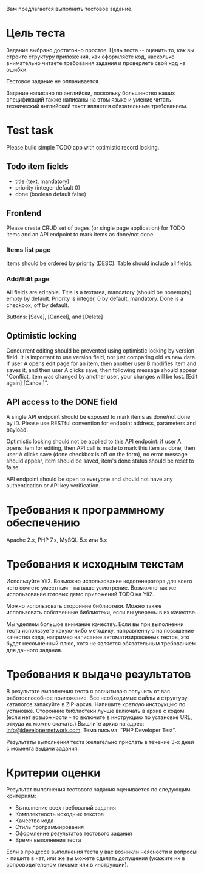 Вам предлагается выполнить тестовое задание. 

# Цель теста

Задание выбрано достаточно простое. Цель теста -- оценить 
то, как вы строите структуру приложения, как оформляете код, 
насколько внимательно читаете требования задания и проверяете 
свой код на ошибки. 

Тестовое задание не оплачивается.

Задание написано по английски, поскольку большинство наших 
спецификаций также написаны на этом языке и умение читать 
технический английский текст является обязательным требованием.

# Test task

Please build simple TODO app with optimistic record locking. 

## Todo item fields

* title (text, mandatory)
* priority (integer default 0)
* done (boolean default false)

## Frontend

Please create CRUD set of pages (or single page application) for TODO items and an API endpoint to mark items as done/not done.

### Items list page

Items should be ordered by priority (DESC). Table should include all fields. 

### Add/Edit page

All fields are editable. Title is a textarea, mandatory (should be nonempty), empty by default. Priority is integer, 0 by default, mandatory. Done is a checkbox, off by default. 

Buttons: [Save], [Cancel], and [Delete]

## Optimistic locking

Concurrent editing should be prevented using optimistic locking by version field. It is important to use version field, not just comparing old vs new data. If user A opens edit page for an item, then another user B modifies item and saves it, and then user A clicks save, then following message should appear "Conflict, item was changed by another user, your changes will be lost. [Edit again] [Cancel]". 

## API access to the DONE field

A single API endpoint should be exposed to mark items as done/not done by ID. Please use RESTful convention for endpoint address, parameters and payload. 

Optimistic locking should not be applied to this API endpoint: if user A opens item for editing, then API call is made to mark this item as done, then user A clicks save (done checkbox is off on the form), no error message should appear, item should be saved, item's done status should be reset to false. 

API endpoint should be open to everyone and should not have any authentication or API key verification. 

# Требования к программному обеспечению

Apache 2.x, PHP 7.x, MySQL 5.x или 8.x

# Требования к исходным текстам

Используйте Yii2. Возможно использование кодогенератора для всего чего сочтете уместным - на ваше усмотрение. Возможно так же использование готовых демо приложений TODO на Yii2.

Можно использовать сторонние библиотеки. Можно также использовать 
собственные библиотеки, если вы уверены в их качестве.

Мы уделяем большое внимание качеству. Если вы при выполнении теста
используете какую-либо методику, направленную на повышение качества кода, 
например написание автоматизированных тестов, это будет несомненный плюс, 
хотя не является обязательным требованием для данного задания.

# Требования к выдаче результатов

В результате выполнения теста я расчитываю получить от вас 
работоспособное приложение. Все необходимые файлы и структуру 
каталогов запакуйте в ZIP-архив. Напишите краткую инструкцию по 
установке. Сторонние библиотеки лучше включать в архив с кодом (если нет возможности - то 
включите в инструкцию по установке URL, откуда их можно скачать.)
Вышлите архив на адрес: info@idevelopernetwork.com. Тема письма: 
"PHP Developer Test".

Результаты выполнения теста желательно прислать в течение 3-х дней с 
момента выдачи задания.

# Критерии оценки

Результат выполнения тестового задания оценивается по следующим 
критериям:

- Выполнение всех требований задания
- Комплектность исходных текстов
- Качество кода
- Стиль программирования
- Оформление результатов тестового задания
- Время выполнения теста

Если в процессе выполнения теста у вас возникли неясности и 
вопросы - пишите в чат, или же вы можете сделать допущения (укажите их в 
сопроводительном письме или в инструкции). 

